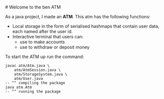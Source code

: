 # Welcome to the ben ATM

As a java project, I made an **ATM**. This atm has the following functions:

- Local storage in the form of serialised hashmaps that contain user data, each named after the user id.
- Interactive terminal that users can:
  - use to make accounts
  - use to withdraw or deposit money

To start the ATM up run the command:

```shell
javac atm/Atm.java \
    atm/AtmSession.java \
    atm/StorageSystem.java \
    atm/User.java
-- ^^ compiling the package
java atm.Atm
-- ^^ running the package
```
